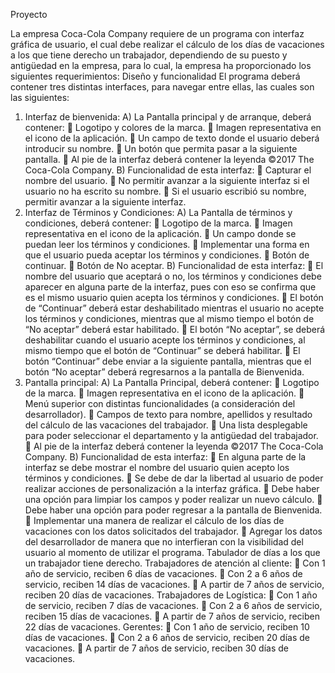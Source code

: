 Proyecto


La empresa Coca-Cola Company requiere de un programa con interfaz gráfica de usuario,
el cual debe realizar el cálculo de los días de vacaciones a los que tiene derecho un
trabajador, dependiendo de su puesto y antigüedad en la empresa, para lo cual, la empresa
ha proporcionado los siguientes requerimientos:
Diseño y funcionalidad
El programa deberá contener tres distintas interfaces, para navegar entre ellas, las cuales
son las siguientes:
1. Interfaz de bienvenida:
A) La Pantalla principal y de arranque, deberá contener:
 Logotipo y colores de la marca.
 Imagen representativa en el icono de la aplicación.
 Un campo de texto donde el usuario deberá introducir su nombre.
 Un botón que permita pasar a la siguiente pantalla.
 Al pie de la interfaz deberá contener la leyenda ©2017 The Coca-Cola
Company.
B) Funcionalidad de esta interfaz:
 Capturar el nombre del usuario.
 No permitir avanzar a la siguiente interfaz si el usuario no ha escrito su
nombre.
 Si el usuario escribió su nombre, permitir avanzar a la siguiente interfaz.
2. Interfaz de Términos y Condiciones:
A) La Pantalla de términos y condiciones, deberá contener:
 Logotipo de la marca.
 Imagen representativa en el icono de la aplicación.
 Un campo donde se puedan leer los términos y condiciones.
 Implementar una forma en que el usuario pueda aceptar los términos y
condiciones.
 Botón de continuar.
 Botón de No aceptar.
B) Funcionalidad de esta interfaz:
 El nombre del usuario que aceptará o no, los términos y condiciones debe
aparecer en alguna parte de la interfaz, pues con eso se confirma que es
el mismo usuario quien acepta los términos y condiciones.
 El botón de “Continuar” deberá estar deshabilitado mientras el usuario
no acepte los términos y condiciones, mientras que al mismo tiempo el
botón de “No aceptar” deberá estar habilitado.
 El botón “No aceptar”, se deberá deshabilitar cuando el usuario acepte
los términos y condiciones, al mismo tiempo que el botón de “Continuar”
se deberá habilitar.
 El botón “Continuar” debe enviar a la siguiente pantalla, mientras que el
botón “No aceptar” deberá regresarnos a la pantalla de Bienvenida.
3. Pantalla principal:
A) La Pantalla Principal, deberá contener:
 Logotipo de la marca.
 Imagen representativa en el icono de la aplicación.
 Menú superior con distintas funcionalidades (a consideración del
desarrollador).
 Campos de texto para nombre, apellidos y resultado del cálculo de las
vacaciones del trabajador.
 Una lista desplegable para poder seleccionar el departamento y la
antigüedad del trabajador.
 Al pie de la interfaz deberá contener la leyenda ©2017 The Coca-Cola
Company.
B) Funcionalidad de esta interfaz:
 En alguna parte de la interfaz se debe mostrar el nombre del usuario
quien acepto los términos y condiciones.
 Se debe de dar la libertad al usuario de poder realizar acciones de
personalización a la interfaz gráfica.
 Debe haber una opción para limpiar los campos y poder realizar un nuevo
cálculo.
 Debe haber una opción para poder regresar a la pantalla de Bienvenida.
 Implementar una manera de realizar el cálculo de los días de vacaciones
con los datos solicitados del trabajador.
 Agregar los datos del desarrollador de manera que no interfieran con la
visibilidad del usuario al momento de utilizar el programa.
Tabulador de días a los que un trabajador tiene derecho.
Trabajadores de atención al cliente:
 Con 1 año de servicio, reciben 6 días de vacaciones.
 Con 2 a 6 años de servicio, reciben 14 días de vacaciones.
 A partir de 7 años de servicio, reciben 20 días de vacaciones.
Trabajadores de Logística:
 Con 1 año de servicio, reciben 7 días de vacaciones.
 Con 2 a 6 años de servicio, reciben 15 días de vacaciones.
 A partir de 7 años de servicio, reciben 22 días de vacaciones.
Gerentes:
 Con 1 año de servicio, reciben 10 días de vacaciones.
 Con 2 a 6 años de servicio, reciben 20 días de vacaciones.
 A partir de 7 años de servicio, reciben 30 días de vacaciones.
